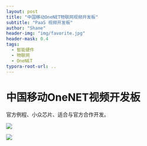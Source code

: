 ```yaml
---
layout: post
title: "中国移动OneNET物联网视频开发板"
subtitle: "PaaS 视频开发板"
author: "Shane"
header-img: "img/favorite.jpg"
header-mask: 0.4
tags:
  - 智能硬件
  - 物联网
  - OneNET
typora-root-url: ..
---
```


# 中国移动OneNET视频开发板

官方例程、小众芯片、适合与官方合作开发。



![](img/in-post/20190728/1.jpg)

![](/img/in-post/20190728/2.jpg)
